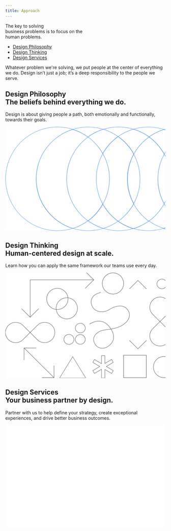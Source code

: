 ```yaml
---
title: Approach
---
```


<title-block>

The key to solving<br>
business problems
<span>is to focus on the
<br>human problems.</span>

<anchor-links>

- [Design Philosophy](#design-philosophy)
- [Design Thinking](#design-thinking)
- [Design Services](#design-services)

</anchor-links>

</title-block>

<grid background="gray-10">
<column lg="8">

<p size="xl">Whatever problem we're solving, we put
people at the center of everything we do.
Design isn’t just a job; it’s a deep
responsibility to the people we serve.</p>

<icon name="ArrowDown32"></icon>

</column>

</grid>
<grid background="black" margin="false">
<column lg="4" offset_lg="1">

<h2><strong>Design Philosophy</strong><br>The beliefs behind everything we do.</h2>

Design is about giving people a path, both emotionally and functionally, towards their goals.

</column>
<column lg="8" offset_lg="3">

<tile
    href="/approach/design-philosophy"
    caption="caption"
    title="title">
<img src="images/Image_1.svg" alt="Geometric shapes"/>
</tile>

</column>
</grid>
<grid background="gray-20" margin="false">
<column lg="4" offset_lg="1">

<h2><strong>Design Thinking</strong><br>Human-centered design at scale.</h2>

Learn how you can apply the same framework our teams use every day.

</column>
<column lg="8" offset_lg="3">

<tile
    href="/approach/design-thinking"
    caption="caption"
    title="title">
<img src="images/Image_2.svg" alt="Geometric shapes"/>
</tile>

</column>
</grid>
<grid background="gray-80" margin="false">
<column lg="4" offset_lg="1">

<h2><strong>Design Services</strong><br>Your business partner by design.</h2>

Partner with us to help define your strategy, create exceptional experiences, and drive better business outcomes.

</column>
<column lg="8" offset_lg="3">

<tile
    href="/approach/design-services"
    caption="caption"
    title="title">
<img src="images/Image_3.svg" alt="Ven diagram emphasizing overlapping area"/>
</tile>

</column>
</grid>
